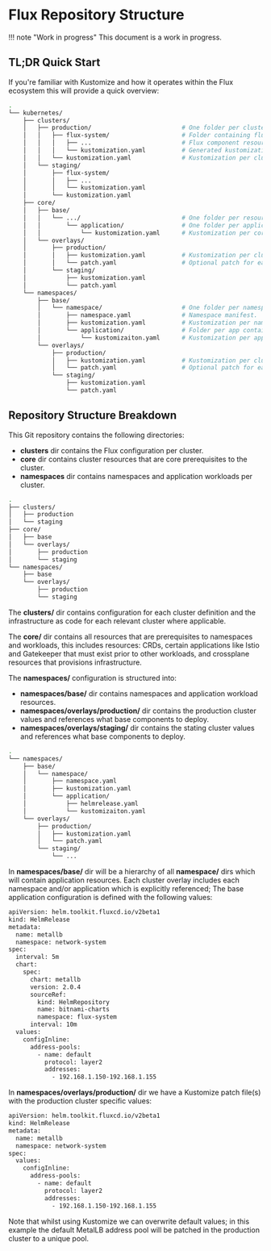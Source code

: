 # Flux Repository Structure

!!! note "Work in progress"
    This document is a work in progress.

## TL;DR Quick Start

If you're familiar with Kustomize and how it operates within the Flux ecosystem this will provide a quick overview:

```bash
.
└── kubernetes/
    ├── clusters/
    │   ├── production/                         # One folder per cluster.
    │   │   ├── flux-system/                    # Folder containing flux-system manifests.
    │   │   │   ├── ...                         # Flux component resource manifests.
    │   │   │   └── kustomization.yaml          # Generated kustomization per cluster bootstrap.
    │   │   └── kustomization.yaml              # Kustomization per cluster referring all manifests in core and namespace directory.
    │   └── staging/
    │       ├── flux-system/
    │       │   ├── ...
    │       │   └── kustomization.yaml
    │       └── kustomization.yaml
    ├── core/
    │   ├── base/
    │   │   └── .../                            # One folder per resource type and/or app with its core dependency with prune disabled.
    │   │       └── application/                # One folder per application with core manifests.
    │   │           └── kustomization.yaml      # Kustomization per core application.
    │   └── overlays/
    │       ├── production/
    │       │   ├── kustomization.yaml          # Kustomization per cluster referencing each core app required.
    │       │   └── patch.yaml                  # Optional patch for each environment.
    │       └── staging/
    │           ├── kustomization.yaml
    │           └── patch.yaml
    └── namespaces/
        ├── base/
        │   └── namespace/                      # One folder per namespace containing base resources.
        │       ├── namespace.yaml              # Namespace manifest.
        │       ├── kustomization.yaml          # Kustomization per namespace referring all manifests in this current directory.
        │       └── application/                # Folder per app containing manifests and patches for each application.
        │           └── kustomizaiton.yaml      # Kustomization per app referring all manifests in this directory.
        └── overlays/
            ├── production/
            │   ├── kustomization.yaml          # Kustomization per cluster referencing each namespace and app required.
            │   └── patch.yaml                  # Optional patch for each environment.
            └── staging/
                ├── kustomization.yaml
                └── patch.yaml
```

## Repository Structure Breakdown

This Git repository contains the following directories:

- **clusters** dir contains the Flux configuration per cluster.
- **core** dir contains cluster resources that are core prerequisites to the cluster.
- **namespaces** dir contains namespaces and application workloads per cluster.

```bash
.
├── clusters/
│   ├── production
│   └── staging
├── core/
│   ├── base
│   └── overlays/
│       ├── production
│       └── staging
└── namespaces/
    ├── base
    └── overlays/
        ├── production
        └── staging
```

The **clusters/** dir contains configuration for each cluster definition and the infrastructure as code for each relevant cluster where applicable.

The **core/** dir contains all resources that are prerequisites to namespaces and workloads, this includes resources: CRDs, certain applications like Istio and Gatekeeper that must exist prior to other workloads, and crossplane resources that provisions infrastructure.

The **namespaces/** configuration is structured into:

- **namespaces/base/** dir contains namespaces and application workload resources.
- **namespaces/overlays/production/** dir contains the production cluster values and references what base components to deploy.
- **namespaces/overlays/staging/** dir contains the stating cluster values and references what base components to deploy.

```bash
.
└── namespaces/
    ├── base/
    │   └── namespace/
    │       ├── namespace.yaml
    │       ├── kustomization.yaml
    │       └── application/
    │           ├── helmrelease.yaml
    │           └── kustomizaiton.yaml
    └── overlays/
        ├── production/
        │   ├── kustomization.yaml
        │   └── patch.yaml
        └── staging/
            └── ...
```

In **namespaces/base/** dir will be a hierarchy of all **namespace/** dirs which will contain application resources. Each cluster overlay includes each namespace and/or application which is explicitly referenced; The base application configuration is defined with the following values:

```bash
apiVersion: helm.toolkit.fluxcd.io/v2beta1
kind: HelmRelease
metadata:
  name: metallb
  namespace: network-system
spec:
  interval: 5m
  chart:
    spec:
      chart: metallb
      version: 2.0.4
      sourceRef:
        kind: HelmRepository
        name: bitnami-charts
        namespace: flux-system
      interval: 10m
  values:
    configInline:
      address-pools:
        - name: default
          protocol: layer2
          addresses:
            - 192.168.1.150-192.168.1.155
```

In **namespaces/overlays/production/** dir we have a Kustomize patch file(s) with the production cluster specific values:

```bash
apiVersion: helm.toolkit.fluxcd.io/v2beta1
kind: HelmRelease
metadata:
  name: metallb
  namespace: network-system
spec:
  values:
    configInline:
      address-pools:
        - name: default
          protocol: layer2
          addresses:
            - 192.168.1.150-192.168.1.155
```

Note that whilst using Kustomize we can overwrite default values; in this example the default MetalLB address pool will be patched in the production cluster to a unique pool.
